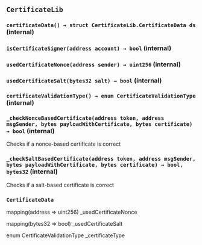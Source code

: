 ## `CertificateLib`






### `certificateData() → struct CertificateLib.CertificateData ds` (internal)





### `isCertificateSigner(address account) → bool` (internal)





### `usedCertificateNonce(address sender) → uint256` (internal)





### `usedCertificateSalt(bytes32 salt) → bool` (internal)





### `certificateValidationType() → enum CertificateValidationType` (internal)





### `_checkNonceBasedCertificate(address token, address msgSender, bytes payloadWithCertificate, bytes certificate) → bool` (internal)



Checks if a nonce-based certificate is correct


### `_checkSaltBasedCertificate(address token, address msgSender, bytes payloadWithCertificate, bytes certificate) → bool, bytes32` (internal)



Checks if a salt-based certificate is correct




### `CertificateData`


mapping(address => uint256) _usedCertificateNonce


mapping(bytes32 => bool) _usedCertificateSalt


enum CertificateValidationType _certificateType



